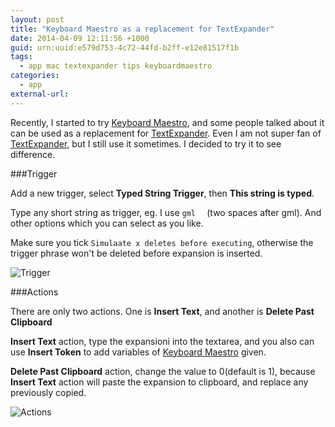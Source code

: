 ```yaml
---
layout: post
title: "Keyboard Maestro as a replacement for TextExpander"
date: 2014-04-09 12:11:56 +1000
guid: urn:uuid:e579d753-4c72-44fd-b2ff-e12e81517f1b
tags:
  - app mac textexpander tips keyboardmaestro
categories:
  - app
external-url:
---
```


Recently, I started to try [Keyboard Maestro][km], and some people talked about it can be used as a replacement for [TextExpander][te].
Even I am not super fan of [TextExpander][te], but I still use it sometimes. I decided to try it to see difference.

###Trigger

Add a new trigger, select **Typed String Trigger**, then **This string is typed**.

Type any short string as trigger, eg. I use `gml  ` (two spaces after gml).
And other options which you can select as you like.

Make sure you tick `Simulaate x deletes before executing`,
otherwise the trigger phrase won't be deleted before expansion is inserted.

![Trigger](http://jma.im/files/keyboard-maestro-trigger.png)

###Actions

There are only two actions. One is **Insert Text**, and another is **Delete Past Clipboard**

**Insert Text** action, type the expansioni into the textarea, and you also can use **Insert Token** to add variables of [Keyboard Maestro][te] given.

**Delete Past Clipboard** action, change the value to 0(default is 1), because **Insert Text** action will paste the expansion to clipboard, and replace any previously copied.

![Actions](http://jma.im/files/keyboard-maestro-actions.png)

[km]: http://www.keyboardmaestro.com/
[te]: https://smilesoftware.com/TextExpander/
